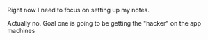 Right now I need to focus on setting up my notes.



Actually no. Goal one is going to be getting the "hacker" on the app machines





